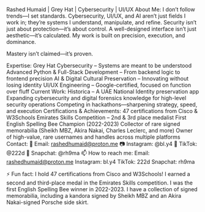 Rashed Humaid | Grey Hat | Cybersecurity | UI/UX
About Me:
I don’t follow trends—I set standards. Cybersecurity, UI/UX, and AI aren’t just fields I work in; they’re systems I understand, manipulate, and refine. Security isn’t just about protection—it’s about control. A well-designed interface isn’t just aesthetic—it’s calculated. My work is built on precision, execution, and dominance.

Mastery isn’t claimed—it’s proven.

Expertise:
Grey Hat Cybersecurity – Systems are meant to be understood
Advanced Python & Full-Stack Development – From backend logic to frontend precision
AI & Digital Cultural Preservation – Innovating without losing identity
UI/UX Engineering – Google-certified, focused on function over fluff
Current Work:
Historica – A UAE National Identity preservation app
Expanding cybersecurity and digital forensics knowledge for high-level security operations
Competing in hackathons—sharpening strategy, speed, and execution
Certifications & Achievements:
47 certifications from Cisco & W3Schools
Emirates Skills Competition – 2nd & 3rd place medalist
First English Spelling Bee Champion (2022-2023)
Collector of rare signed memorabilia (Sheikh MBZ, Akira Nakai, Charles Leclerc, and more)
Owner of high-value, rare usernames and handles across multiple platforms
Contact:
📧 Email: rashedhumaid@proton.me
📷 Instagram: @bl.y4
🎥 TikTok: @222d
👻 Snapchat: @rh9ma
📫 How to reach me:
Email: rashedhumaid@proton.me 
Instagram: bl.y4
TikTok: 222d
Snapchat: rh9ma

⚡ Fun fact:
I hold 47 certifications from Cisco and W3Schools!
I earned a second and third-place medal in the Emirates Skills competition.
I was the first English Spelling Bee winner in 2022-2023.
I have a collection of signed memorabilia, including a kandora signed by Sheikh MBZ and an Akira Nakai-signed Porsche side skirt.
